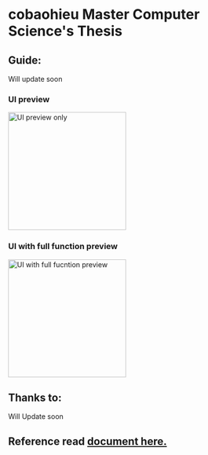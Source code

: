 # cobaohieu Master Computer Science's Thesis

## Guide:
Will update soon

### UI preview
<img class="alignnone size-full wp-image-487" src="https://github.com/cobaohieu/thesis/images/UI_only.png" alt="UI preview only" width="240" height="240" />

### UI with full function preview
<img class="alignnone size-full wp-image-487" src="https://github.com/cobaohieu/thesis/images/UI_full_func.png" alt="UI with full fucntion preview" width="240" height="240" />

## Thanks to:
Will Update soon

## Reference read <a href="https://github.com/cobaohieu/thesis/doc publish/master-thesis.pdf">document here.</a>
